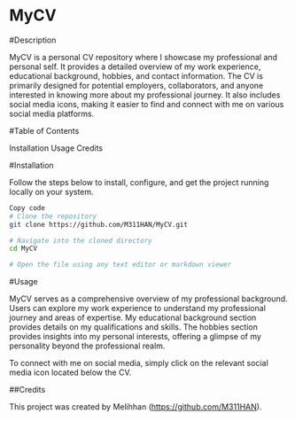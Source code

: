 # MyCV

#Description

MyCV is a personal CV repository where I showcase my professional and personal self. It provides a detailed overview of my work experience, educational background, hobbies, and contact information. The CV is primarily designed for potential employers, collaborators, and anyone interested in knowing more about my professional journey. It also includes social media icons, making it easier to find and connect with me on various social media platforms.

#Table of Contents

Installation
Usage
Credits

#Installation

Follow the steps below to install, configure, and get the project running locally on your system.

```bash
Copy code
# Clone the repository
git clone https://github.com/M311HAN/MyCV.git

# Navigate into the cloned directory
cd MyCV

# Open the file using any text editor or markdown viewer
```
#Usage

MyCV serves as a comprehensive overview of my professional background. Users can explore my work experience to understand my professional journey and areas of expertise. My educational background section provides details on my qualifications and skills. The hobbies section provides insights into my personal interests, offering a glimpse of my personality beyond the professional realm.

To connect with me on social media, simply click on the relevant social media icon located below the CV.

##Credits

This project was created by Melihhan (https://github.com/M311HAN).

